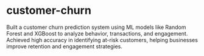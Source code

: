 # customer-churn
Built a customer churn prediction system using ML models like Random Forest and XGBoost to analyze behavior, transactions, and engagement. Achieved high accuracy in identifying at-risk customers, helping businesses improve retention and engagement strategies.

